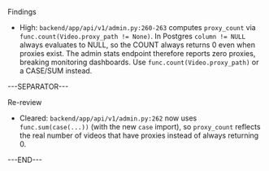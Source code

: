 Findings
- High: `backend/app/api/v1/admin.py:260-263` computes `proxy_count` via `func.count(Video.proxy_path != None)`. In Postgres `column != NULL` always evaluates to NULL, so the COUNT always returns 0 even when proxies exist. The admin stats endpoint therefore reports zero proxies, breaking monitoring dashboards. Use `func.count(Video.proxy_path)` or a CASE/SUM instead.

---SEPARATOR---

Re-review
- Cleared: `backend/app/api/v1/admin.py:262` now uses `func.sum(case(...))` (with the new `case` import), so `proxy_count` reflects the real number of videos that have proxies instead of always returning 0.

---END---
